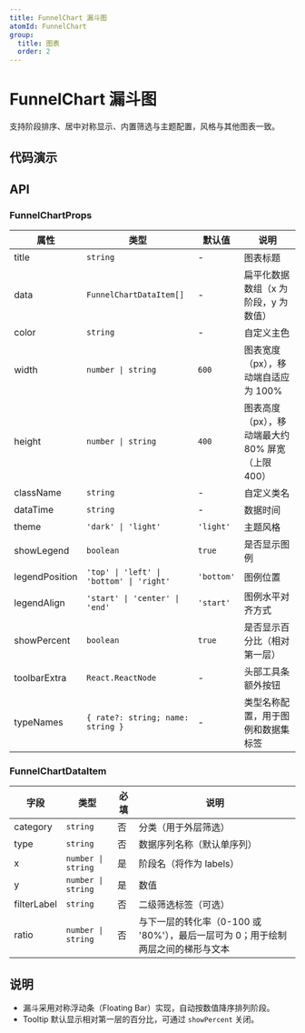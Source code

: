 ```yaml
---
title: FunnelChart 漏斗图
atomId: FunnelChart
group:
  title: 图表
  order: 2
---
```


# FunnelChart 漏斗图

支持阶段排序、居中对称显示、内置筛选与主题配置，风格与其他图表一致。

## 代码演示

<code src="../demos/charts/funnel.tsx" background="var(--main-bg-color)" iframe=540></code>

## API

### FunnelChartProps

| 属性           | 类型                                     | 默认值     | 说明                                              |
| -------------- | ---------------------------------------- | ---------- | ------------------------------------------------- |
| title          | `string`                                 | -          | 图表标题                                          |
| data           | `FunnelChartDataItem[]`                  | -          | 扁平化数据数组（x 为阶段，y 为数值）              |
| color          | `string`                                 | -          | 自定义主色                                        |
| width          | `number \| string`                       | `600`      | 图表宽度（px），移动端自适应为 100%               |
| height         | `number \| string`                       | `400`      | 图表高度（px），移动端最大约 80% 屏宽（上限 400） |
| className      | `string`                                 | -          | 自定义类名                                        |
| dataTime       | `string`                                 | -          | 数据时间                                          |
| theme          | `'dark' \| 'light'`                      | `'light'`  | 主题风格                                          |
| showLegend     | `boolean`                                | `true`     | 是否显示图例                                      |
| legendPosition | `'top' \| 'left' \| 'bottom' \| 'right'` | `'bottom'` | 图例位置                                          |
| legendAlign    | `'start' \| 'center' \| 'end'`           | `'start'`  | 图例水平对齐方式                                  |
| showPercent    | `boolean`                                | `true`     | 是否显示百分比（相对第一层）                      |
| toolbarExtra   | `React.ReactNode`                        | -          | 头部工具条额外按钮                                |
| typeNames      | `{ rate?: string; name: string }`        | -          | 类型名称配置，用于图例和数据集标签                |

### FunnelChartDataItem

| 字段        | 类型               | 必填 | 说明                                                                             |
| ----------- | ------------------ | ---- | -------------------------------------------------------------------------------- |
| category    | `string`           | 否   | 分类（用于外层筛选）                                                             |
| type        | `string`           | 否   | 数据序列名称（默认单序列）                                                       |
| x           | `number \| string` | 是   | 阶段名（将作为 labels）                                                          |
| y           | `number \| string` | 是   | 数值                                                                             |
| filterLabel | `string`           | 否   | 二级筛选标签（可选）                                                             |
| ratio       | `number \| string` | 否   | 与下一层的转化率（0-100 或 '80%'），最后一层可为 0；用于绘制两层之间的梯形与文本 |

## 说明

- 漏斗采用对称浮动条（Floating Bar）实现，自动按数值降序排列阶段。
- Tooltip 默认显示相对第一层的百分比，可通过 `showPercent` 关闭。
